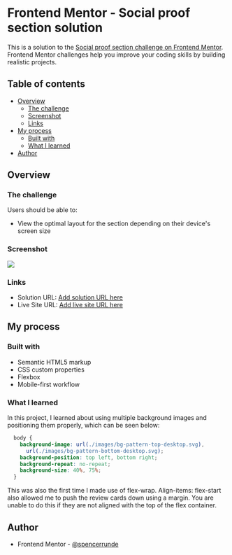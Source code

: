 # Frontend Mentor - Social proof section solution

This is a solution to the [Social proof section challenge on Frontend Mentor](https://www.frontendmentor.io/challenges/social-proof-section-6e0qTv_bA). Frontend Mentor challenges help you improve your coding skills by building realistic projects. 

## Table of contents

- [Overview](#overview)
  - [The challenge](#the-challenge)
  - [Screenshot](#screenshot)
  - [Links](#links)
- [My process](#my-process)
  - [Built with](#built-with)
  - [What I learned](#what-i-learned)
- [Author](#author)

## Overview

### The challenge

Users should be able to:

- View the optimal layout for the section depending on their device's screen size

### Screenshot

![](./screenshot.jpg)

### Links

- Solution URL: [Add solution URL here](https://your-solution-url.com)
- Live Site URL: [Add live site URL here](https://your-live-site-url.com)

## My process

### Built with

- Semantic HTML5 markup
- CSS custom properties
- Flexbox
- Mobile-first workflow

### What I learned

In this project, I learned about using multiple background images and positioning them properly, which can be seen below: 

```css
  body {
    background-image: url(./images/bg-pattern-top-desktop.svg),
      url(./images/bg-pattern-bottom-desktop.svg);
    background-position: top left, bottom right;
    background-repeat: no-repeat;
    background-size: 40%, 75%;
  }
```

This was also the first time I made use of flex-wrap. Align-items: flex-start also allowed me to push the review cards down using a margin. You are unable to do this if they are not aligned with the top of the flex container.

## Author

- Frontend Mentor - [@spencerrunde](https://www.frontendmentor.io/profile/spencerrunde)